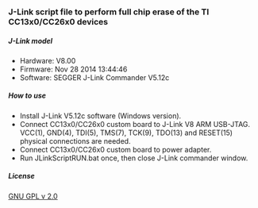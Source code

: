 ### J-Link script file to perform full chip erase of the TI CC13x0/CC26x0 devices

##### J-Link model

* Hardware: V8.00
* Firmware: Nov 28 2014 13:44:46
* Software: SEGGER J-Link Commander V5.12c

##### How to use

* Install J-Link V5.12c software (Windows version).
* Connect CC13x0/CC26x0 custom board to J-Link V8 ARM USB-JTAG. VCC(1), GND(4), TDI(5), TMS(7), TCK(9), TDO(13) and RESET(15) physical connections are needed.
* Connect CC13x0/CC26x0 custom board to power adapter.
* Run JLinkScriptRUN.bat once, then close J-Link commander window.


##### License

[GNU GPL v 2.0](http://www.gnu.org/licenses/gpl-2.0.html)